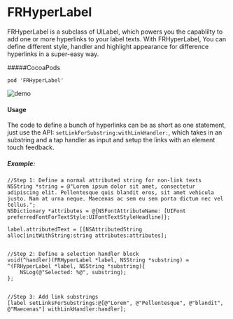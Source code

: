 # FRHyperLabel

FRHyperLabel is a subclass of UILabel, which powers you the capablilty to add one or more hyperlinks to your label texts. With FRHyperLabel, You can define different style, handler and highlight appearance for difference hyperlinks in a super-easy way.

#####CocoaPods

```
pod 'FRHyperLabel'
```

![demo](https://cloud.githubusercontent.com/assets/4215068/10045372/cd468804-6234-11e5-80dd-46f02a758f53.gif)


#### Usage
The code to define a bunch of hyperlinks can be as short as one statement, just use the API: `setLinkForSubstring:withLinkHandler:`, which takes in an substring and a tap handler as input and setup the links with an element touch feedback.

##### Example:
```objc
//Step 1: Define a normal attributed string for non-link texts
NSString *string = @"Lorem ipsum dolor sit amet, consectetur adipiscing elit. Pellentesque quis blandit eros, sit amet vehicula justo. Nam at urna neque. Maecenas ac sem eu sem porta dictum nec vel tellus.";
NSDictionary *attributes = @{NSFontAttributeName: [UIFont preferredFontForTextStyle:UIFontTextStyleHeadline]};

label.attributedText = [[NSAttributedString alloc]initWithString:string attributes:attributes];


//Step 2: Define a selection handler block
void(^handler)(FRHyperLabel *label, NSString *substring) = ^(FRHyperLabel *label, NSString *substring){
	NSLog(@"Selected: %@", substring);
};


//Step 3: Add link substrings
[label setLinksForSubstrings:@[@"Lorem", @"Pellentesque", @"blandit", @"Maecenas"] withLinkHandler:handler];
```
